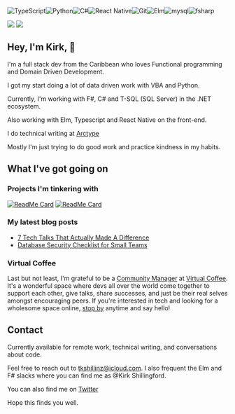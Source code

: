 <img alt="TypeScript" src="https://img.shields.io/badge/typescript%20-%23007ACC.svg?&style=for-the-badge&logo=typescript&logoColor=white"/><img alt="Python" src="https://img.shields.io/badge/python%20-%2314354C.svg?&style=for-the-badge&logo=python&logoColor=white"/><img alt="C#" src="https://img.shields.io/badge/c%23%20-%23239120.svg?&style=for-the-badge&logo=c-sharp&logoColor=white"/><img alt="React Native" src="https://img.shields.io/badge/react_native%20-%2320232a.svg?&style=for-the-badge&logo=react&logoColor=%2361DAFB"/><img alt="Git" src="https://img.shields.io/badge/git%20-%23F05033.svg?&style=for-the-badge&logo=git&logoColor=white"/><img alt="Elm" src="https://img.shields.io/badge/elm%20-%23239120.svg?&style=for-the-badge&logo=elm&logoColor=white"><img alt="mysql" src="https://img.shields.io/badge/mysql%20-%23007ACC.svg?&style=for-the-badge&logo=mysql&logoColor=white"><img alt="fsharp" src="https://img.shields.io/badge/f%23%20-%23F05033.svg?&style=for-the-badge&logo=f-sharp&logoColor=white">

![](https://img.shields.io/badge/Tools-Netlify-informational?style=for-the-badge&logo=netlify&logoColor=white&color=00AD9F)
![](https://img.shields.io/badge/Tools-GitHub-informational?style=for-the-badge&logo=GitHub&logoColor=white&color=4AB197)

## Hey, I'm Kirk, :wave: 

I'm a full stack dev from the Caribbean who loves Functional programming and Domain Driven Development.

I got my start doing a lot of data driven work with VBA and Python.

Currently, I'm working with F#, C# and T-SQL (SQL Server) in the .NET ecosystem. 

Also working with Elm, Typescript and React Native on the front-end.

I do technical writing at [Arctype](https://arctype.com/blog/author/kirk/)

Mostly I'm just trying to do good work and practice kindness in my habits.

## What I've got going on

### Projects I'm tinkering with

[![ReadMe Card](https://github-readme-stats.vercel.app/api/pin/?username=tkshill&repo=quarto)](https://github.com/dominicduffin1/virtualcoffee.io)
[![ReadMe Card](https://github-readme-stats.vercel.app/api/pin/?username=tkshill&repo=roman-numerals-react)](https://github.com/dominicduffin1/virtualcoffee.io)

### My latest blog posts 
<!-- MEDIUM-STORY-LIST:START -->
- [7 Tech Talks That Actually Made A Difference](https://dev.to/kirkcodes/7-tech-talks-i-love-and-why-23lj)
- [Database Security Checklist for Small Teams](https://dev.to/arctype/database-security-checklist-for-small-teams-2mhj)
<!-- MEDIUM-STORY-LIST:END -->

### Virtual Coffee

Last but not least, I'm grateful to be a [Community Manager](https://virtualcoffee.io/members/) at [Virtual Coffee](https://virtualcoffee.io/members/). It's a wonderful space where devs all over the world come together to support each other, give talks, share successes, and just be their real selves amongst encouraging peers. If you're interested in tech and looking for a wholesome space online, [stop by](https://virtualcoffee.io/events/) anytime and say hello!


## Contact

Currently available for remote work, technical writing, and conversations about code.

Feel free to reach out to tkshillinz@icloud.com. I also frequent the Elm and F# slacks where you can find me as @Kirk Shillingford.

You can also find me on [Twitter](https://twitter.com/KirkCodes)

Hope this finds you well.

